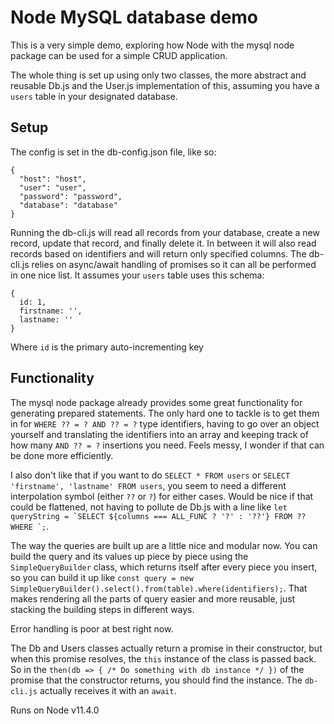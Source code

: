 # Node MySQL database demo

This is a very simple demo, exploring how Node with the mysql node package can be used for a simple CRUD application.

The whole thing is set up using only two classes, the more abstract and reusable Db.js and the User.js implementation of this, assuming you have a `users` table in your designated database.

## Setup

The config is set in the db-config.json file, like so:

```
{
  "host": "host",
  "user": "user",
  "password": "password",
  "database": "database"
}
```

Running the db-cli.js will read all records from your database, create a new record, update that record, and finally delete it. In between it will also read records based on identifiers and will return only specified columns. The db-cli.js relies on async/await handling of promises so it can all be performed in one nice list. It assumes your `users` table uses this schema:

```
{
  id: 1,
  firstname: '',
  lastname: ''
}
```

Where `id` is the primary auto-incrementing key

## Functionality

The mysql node package already provides some great functionality for generating prepared statements. The only hard one to tackle is to get them in for `WHERE ?? = ? AND ?? = ?` type identifiers, having to go over an object yourself and translating the identifiers into an array and keeping track of how many `AND ?? = ?` insertions you need. Feels messy, I wonder if that can be done more efficiently.

I also don't like that if you want to do `SELECT * FROM users` or `SELECT 'firstname', 'lastname' FROM users`, you seem to need a different interpolation symbol (either `??` or `?`) for either cases. Would be nice if that could be flattened, not having to pollute de Db.js with a line like ``let queryString = `SELECT ${columns === ALL_FUNC ? '?' : '??'} FROM ?? WHERE `;``.

The way the queries are built up are a little nice and modular now. You can build the query and its values up piece by piece using the `SimpleQueryBuilder` class, which returns itself after every piece you insert, so you can build it up like `const query = new SimpleQueryBuilder().select().from(table).where(identifiers);`. That makes rendering all the parts of query easier and more reusable, just stacking the building steps in different ways.

Error handling is poor at best right now.

The Db and Users classes actually return a promise in their constructor, but when this promise resolves, the `this` instance of the class is passed back. So in the `then(db => { /* Do something with db instance */ })` of the promise that the constructor returns, you should find the instance. The `db-cli.js` actually receives it with an `await`.

Runs on Node v11.4.0
